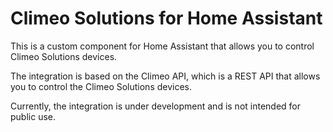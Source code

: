 # Climeo Solutions for Home Assistant

This is a custom component for Home Assistant that allows you to control Climeo Solutions devices.

The integration is based on the Climeo API, which is a REST API that allows you to control the Climeo Solutions devices.

Currently, the integration is under development and is not intended for public use.